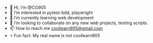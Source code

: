 - 👋 Hi, I’m @CG905
- 👀 I’m interested in pytest-bdd, playwright
- 🌱 I’m currently learning web development
- 💞️ I’m looking to collaborate on any new web projects, testing scripts.
- 📫 How to reach me coollearn905@gmail.com
- ⚡ Fun fact: My real name is not coollearn905

<!---
CoolGuy905/CoolGuy905 is a ✨ special ✨ repository because its `README.md` (this file) appears on your GitHub profile.
You can click the Preview link to take a look at your changes.
--->
